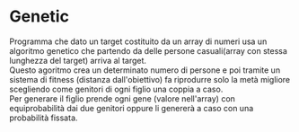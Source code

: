 # Genetic

Programma che dato un target costituito da un array di numeri usa un algoritmo genetico che partendo da delle persone casuali(array con stessa lunghezza del target) arriva al target.\
Questo agoritmo crea un determinato numero di persone e poi tramite un sistema di fitness (distanza dall'obiettivo) fa riprodurre solo la metà migliore scegliendo come genitori di ogni figlio una coppia a caso.\
Per generare il figlio prende ogni gene (valore nell'array) con equiprobabilità dai due genitori oppure li genererà a caso con una probabilità fissata.
 
